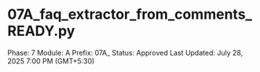 # 07A_faq_extractor_from_comments_READY.py

Phase: 7
Module: A
Prefix: 07A_
Status: Approved
Last Updated: July 28, 2025 7:00 PM (GMT+5:30)
